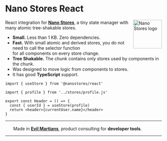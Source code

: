 # Nano Stores React

<img align="right" width="92" height="92" title="Nano Stores logo"
     src="https://nanostores.github.io/nanostores/logo.svg">

React integration for **[Nano Stores]**, a tiny state manager
with many atomic tree-shakable stores.

* **Small.** Less than 1 KB. Zero dependencies.
* **Fast.** With small atomic and derived stores, you do not need to call
  the selector function for all components on every store change.
* **Tree Shakable.** The chunk contains only stores used by components
  in the chunk.
* Was designed to move logic from components to stores.
* It has good **TypeScript** support.

```tsx
import { useStore } from '@nanostores/react'

import { profile } from '../stores/profile.js'

export const Header = () => {
  const { userId } = useStore(profile)
  return <header>{currentUser.name}</header>
}
```

[Nano Stores]: https://github.com/nanostores/nanostores/

---

<img src="https://cdn.evilmartians.com/badges/logo-no-label.svg" alt="" width="22" height="16" />  Made in <b><a href="https://evilmartians.com/devtools?utm_source=nanostores-router&utm_campaign=devtools-button&utm_medium=github">Evil Martians</a></b>, product consulting for <b>developer tools</b>.

---
